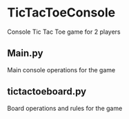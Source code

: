 # TicTacToeConsole
Console Tic Tac Toe game for 2 players

## Main.py
Main console operations for the game

## tictactoeboard.py
Board operations and rules for the game
